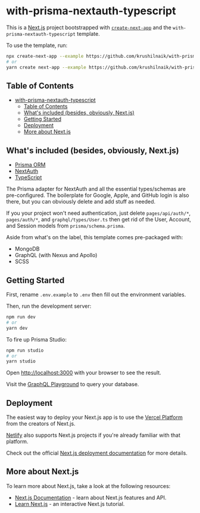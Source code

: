 # with-prisma-nextauth-typescript

This is a [Next.js](https://nextjs.org/) project bootstrapped with [`create-next-app`](https://github.com/vercel/next.js/tree/canary/packages/create-next-app) and the `with-prisma-nextauth-typescript` template.

To use the template, run:

```bash
npx create-next-app --example https://github.com/krushilnaik/with-prisma-nextauth-typescript/ my-app
# or
yarn create next-app --example https://github.com/krushilnaik/with-prisma-nextauth-typescript/ my-app
```

## Table of Contents
- [with-prisma-nextauth-typescript](#with-prisma-nextauth-typescript)
	- [Table of Contents](#table-of-contents)
	- [What's included (besides, obviously, Next.js)](#whats-included-besides-obviously-nextjs)
	- [Getting Started](#getting-started)
	- [Deployment](#deployment)
	- [More about Next.js](#more-about-nextjs)

## What's included (besides, obviously, Next.js)

- [Prisma ORM](https://www.prisma.io/)
- [NextAuth](https://next-auth.js.org/)
- [TypeScript](https://www.typescriptlang.org/)

The Prisma adapter for NextAuth and all the essential types/schemas are pre-configured. The boilerplate for Google, Apple, and GitHub login is also there, but you can obviously delete and add stuff as needed.

If you your project won't need authentication, just delete `pages/api/auth/*`, `pages/auth/*`, and `graphql/types/User.ts` then get rid of the User, Account, and Session models from `prisma/schema.prisma`.

Aside from what's on the label, this template comes pre-packaged with:

- MongoDB
- GraphQL (with Nexus and Apollo)
- SCSS

## Getting Started

First, rename `.env.example` to `.env` then fill out the environment variables.

Then, run the development server:

```bash
npm run dev
# or
yarn dev
```

To fire up Prisma Studio:

```bash
npm run studio
# or
yarn studio
```

Open [http://localhost:3000](http://localhost:3000) with your browser to see the result.

Visit the [GraphQL Playground](http://localhost/api/graphql) to query your database.

## Deployment

The easiest way to deploy your Next.js app is to use the [Vercel Platform](https://vercel.com/new?utm_medium=default-template&filter=next.js&utm_source=create-next-app&utm_campaign=create-next-app-readme) from the creators of Next.js.

[Netlify](https://www.netlify.com/) also supports Next.js projects if you're already familiar with that platform.

Check out the official [Next.js deployment documentation](https://nextjs.org/docs/deployment) for more details.

## More about Next.js

To learn more about Next.js, take a look at the following resources:

- [Next.js Documentation](https://nextjs.org/docs) - learn about Next.js features and API.
- [Learn Next.js](https://nextjs.org/learn) - an interactive Next.js tutorial.
